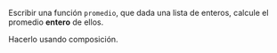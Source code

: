 Escribir una función `promedio`, que dada una lista de enteros, calcule el promedio **entero** de ellos. 

Hacerlo usando composición. 
